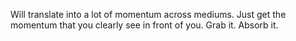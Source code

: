 Will translate into a lot of momentum across mediums.
Just get the momentum that you clearly see in front of you.
Grab it. Absorb it.